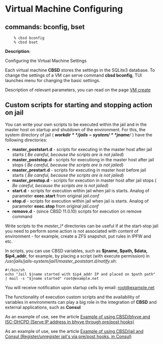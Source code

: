 # Virtual Machine Configuring

## commands: bconfig, bset

```
	% cbsd bconfig
	% cbsd bset
```

**Description**:

Configuring the Virtual Machine Settings

Each virtual machine **CBSD** stores the settings in the SQLite3 database. To change the settings of a VM can serve command **cbsd bconfig**, TUI launches menu for changing the basic settings.

Description of relevant parameters, you can read on the page [VM create](http://www.bsdstore.ru/en/13.0.x/wf_bcreate_ssi.html)

## Custom scripts for starting and stopping action on jail

You can write your own scripts to be executed within the jail and in the master host on startup and shutdown of the environment. For this, the system directory of jail ( _**$workdir**/jails-system/ **$jname**/_ ) have the following directories:

- **master\_poststart.d** \- scripts for executing in the master host after jail starts ( _Be careful, because the scripts are is not jailed_)
- **master\_poststop.d** \- scripts for executiong in the master host after jail stops ( _Be careful, because the scripts are is not jailed_)
- **master\_prestart.d** \- scripts for executing in master host before jail starts ( _Be careful, because the scripts are is not jailed_)
- **master\_prestop.d** \- scripts for execution in master host after jail stops ( _Be careful, because the scripts are is not jailed_)
- **start.d** \- scripts for execution within jail when jail is starts. Analog of parameter **exec.start** from original _jail.conf_
- **stop.d** \- scripts for execution within jail when jail is starts. Analog of parameter **exec.stop** from original _jail.conf_
- **remove.d** \- (since CBSD 11.0.10) scripts for execution on remove command

Write scripts to the _master\_\\\*_ directories can be useful if at the start-stop jail you need to perform some action is not associated with content of environment - for example, create a ZFS snapshot, put rules in IPFW and etc.

In scripts, you can use CBSD variables, such as **$jname, $path, $data, $ip4\_addr**, for example, by placing a script (with execute permission) in _/usr/jails/jails-system/jail1/master\_poststart.d/notify.sh_:

```
#!/bin/sh
echo "Jail $jname started with $ip4_addr IP and placed on $path path" | mail -s "$jname started" root@example.net
```

You will receive notification upon startup cells by email: root@example.net

The functionality of execution custom scripts and the availability of variables in environments can play a big role in the integration of **CBSD** and external applications, such as **Consul**

As an example of use, see the article [Example of using CBSD/bhyve and ISC-DHCPD (Serve IP address in bhyve through pre/post hooks)](http://www.bsdstore.ru/en/articles/cbsd_vm_hook_dhcpd.html)

As an example of use, see the article [Example of using CBSD/jail and Consul (Register/unregister jail's via pre/post hooks, in Consul)](http://www.bsdstore.ru/en/articles/cbsd_jail_hook_consul.html)

